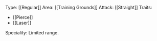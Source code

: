 Type: [[Regular]]
Area: [[Training Grounds]]
Attack: [[Straight]]
Traits:
- [[Pierce]]
- [[Laser]]

Speciality: Limited range.